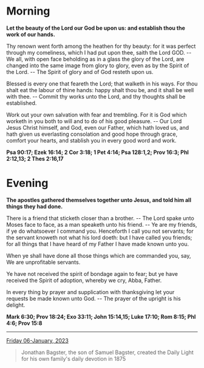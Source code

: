 # Morning

**Let the beauty of the Lord our God be upon us: and establish thou the work of our hands.**
 
Thy renown went forth among the heathen for thy beauty: for it was perfect through my comeliness, which I had put upon thee, saith the Lord GOD. -- We all, with open face beholding as in a glass the glory of the Lord, are changed into the same image from glory to glory, even as by the Spirit of the Lord. -- The Spirit of glory and of God resteth upon us.
 
Blessed is every one that feareth the Lord; that walketh in his ways. For thou shalt eat the labour of thine hands: happy shalt thou be, and it shall be well with thee. -- Commit thy works unto the Lord, and thy thoughts shall be established.
 
Work out your own salvation with fear and trembling. For it is God which worketh in you both to will and to do of his good pleasure. -- Our Lord Jesus Christ himself, and God, even our Father, which hath loved us, and hath given us everlasting consolation and good hope through grace, comfort your hearts, and stablish you in every good word and work.  

**Psa 90:17; Ezek 16:14; 2 Cor 3:18; 1 Pet 4:14; Psa 128:1,2; Prov 16:3; Phl 2:12,13; 2 Thes 2:16,17**

# Evening

**The apostles gathered themselves together unto Jesus, and told him all things they had done.**
 
There is a friend that sticketh closer than a brother. -- The Lord spake unto Moses face to face, as a man speaketh unto his friend. -- Ye are my friends, if ye do whatsoever I command you. Henceforth I call you not servants; for the servant knoweth not what his lord doeth: but I have called you friends; for all things that I have heard of my Father I have made known unto you.
 
When ye shall have done all those things which are commanded you, say, We are unprofitable servants.
 
Ye have not received the spirit of bondage again to fear; but ye have received the Spirit of adoption, whereby we cry, Abba, Father.
 
In every thing by prayer and supplication with thanksgiving let your requests be made known unto God. -- The prayer of the upright is his delight.  

**Mark 6:30; Prov 18:24; Exo 33:11; John 15:14,15; Luke 17:10; Rom 8:15; Phl 4:6; Prov 15:8**

---

[Friday 06-January, 2023](https://t.me/s/daily_light)

> Jonathan Bagster, the son of Samuel Bagster, created the Daily Light for his own family's daily devotion in 1875


